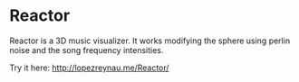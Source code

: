 # Reactor
Reactor is a 3D music visualizer. It works modifying the sphere using perlin noise and the song frequency intensities.

Try it here: http://lopezreynau.me/Reactor/

